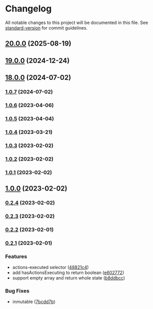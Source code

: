 # Changelog

All notable changes to this project will be documented in this file. See
[standard-version](https://github.com/conventional-changelog/standard-version) for commit guidelines.

## [20.0.0](https://github.com/ngxs-labs/actions-executing/compare/v19.0.0...v20.0.0) (2025-08-19)

## [19.0.0](https://github.com/ngxs-labs/actions-executing/compare/v18.0.0...v19.0.0) (2024-12-24)

## [18.0.0](https://github.com/ngxs-labs/actions-executing/compare/v1.0.7...v18.0.0) (2024-07-02)

### [1.0.7](https://github.com/ngxs-labs/actions-executing/compare/v1.0.6...v1.0.7) (2024-07-02)

### [1.0.6](https://github.com/ngxs-labs/actions-executing/compare/v1.0.5...v1.0.6) (2023-04-06)

### [1.0.5](https://github.com/ngxs-labs/actions-executing/compare/v1.0.4...v1.0.5) (2023-04-04)

### [1.0.4](https://github.com/ngxs-labs/actions-executing/compare/v1.0.3...v1.0.4) (2023-03-21)

### [1.0.3](https://github.com/ngxs-labs/actions-executing/compare/v1.0.2...v1.0.3) (2023-02-02)

### [1.0.2](https://github.com/ngxs-labs/actions-executing/compare/v1.0.1...v1.0.2) (2023-02-02)

### [1.0.1](https://github.com/ngxs-labs/actions-executing/compare/v1.0.0...v1.0.1) (2023-02-02)

## [1.0.0](https://github.com/ngxs-labs/actions-executing/compare/v0.2.4...v1.0.0) (2023-02-02)

### [0.2.4](https://github.com/ngxs-labs/actions-executing/compare/v0.2.3...v0.2.4) (2023-02-02)

### [0.2.3](https://github.com/ngxs-labs/actions-executing/compare/v0.2.2...v0.2.3) (2023-02-02)

### [0.2.2](https://github.com/ngxs-labs/actions-executing/compare/v0.2.1...v0.2.2) (2023-02-01)

### [0.2.1](https://github.com/ngxs-labs/actions-executing/compare/v0.1.0...v0.2.1) (2023-02-01)

### Features

-   actions-executed selector
    ([48821c4](https://github.com/ngxs-labs/actions-executing/commit/48821c409661f0325c55647ff7d9982f9cb52891))
-   add hasActionsExecuting to return boolean
    ([e602772](https://github.com/ngxs-labs/actions-executing/commit/e6027723926af9258d8d98294ba6c3bd65bedfeb))
-   support empty array and return whole state
    ([b8ddbcc](https://github.com/ngxs-labs/actions-executing/commit/b8ddbcc64aa822fff016ccf9ebaf3b778cae2caa))

### Bug Fixes

-   inmutable
    ([7bcdd7b](https://github.com/ngxs-labs/actions-executing/commit/7bcdd7b3e46846f0e24d90134cbf528003abc9f9))
